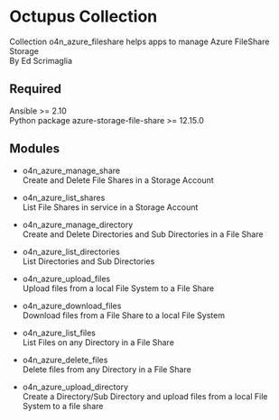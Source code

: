 # Octupus Collection

Collection o4n_azure_fileshare helps apps to manage Azure FileShare Storage  
By Ed Scrimaglia

## Required

Ansible >= 2.10  
Python package azure-storage-file-share >= 12.15.0  

## Modules

- o4n_azure_manage_share  
  Create and Delete File Shares in a Storage Account  

- o4n_azure_list_shares  
  List File Shares in service in a Storage Account  

- o4n_azure_manage_directory  
  Create and Delete Directories and Sub Directories in a File Share

- o4n_azure_list_directories  
  List Directories and Sub Directories  

- o4n_azure_upload_files  
  Upload files from a local File System to a File Share  

- o4n_azure_download_files  
  Download files from a File Share to a local File System  

- o4n_azure_list_files  
  List Files on any Directory in a File Share  

- o4n_azure_delete_files  
  Delete files from any Directory in a File Share  

- o4n_azure_upload_directory  
  Create a Directory/Sub Directory and upload files from a local File System to a file share

